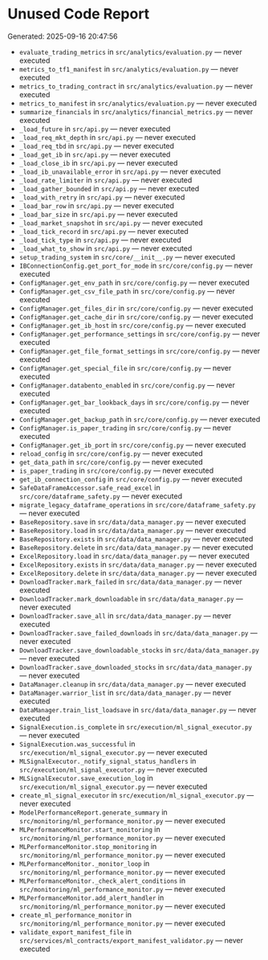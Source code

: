 # Unused Code Report
Generated: 2025-09-16 20:47:56

- `evaluate_trading_metrics` in `src/analytics/evaluation.py` — never executed
- `metrics_to_tf1_manifest` in `src/analytics/evaluation.py` — never executed
- `metrics_to_trading_contract` in `src/analytics/evaluation.py` — never executed
- `metrics_to_manifest` in `src/analytics/evaluation.py` — never executed
- `summarize_financials` in `src/analytics/financial_metrics.py` — never executed
- `_load_future` in `src/api.py` — never executed
- `_load_req_mkt_depth` in `src/api.py` — never executed
- `_load_req_tbd` in `src/api.py` — never executed
- `_load_get_ib` in `src/api.py` — never executed
- `_load_close_ib` in `src/api.py` — never executed
- `_load_ib_unavailable_error` in `src/api.py` — never executed
- `_load_rate_limiter` in `src/api.py` — never executed
- `_load_gather_bounded` in `src/api.py` — never executed
- `_load_with_retry` in `src/api.py` — never executed
- `_load_bar_row` in `src/api.py` — never executed
- `_load_bar_size` in `src/api.py` — never executed
- `_load_market_snapshot` in `src/api.py` — never executed
- `_load_tick_record` in `src/api.py` — never executed
- `_load_tick_type` in `src/api.py` — never executed
- `_load_what_to_show` in `src/api.py` — never executed
- `setup_trading_system` in `src/core/__init__.py` — never executed
- `IBConnectionConfig.get_port_for_mode` in `src/core/config.py` — never executed
- `ConfigManager.get_env_path` in `src/core/config.py` — never executed
- `ConfigManager.get_csv_file_path` in `src/core/config.py` — never executed
- `ConfigManager.get_files_dir` in `src/core/config.py` — never executed
- `ConfigManager.get_cache_dir` in `src/core/config.py` — never executed
- `ConfigManager.get_ib_host` in `src/core/config.py` — never executed
- `ConfigManager.get_performance_settings` in `src/core/config.py` — never executed
- `ConfigManager.get_file_format_settings` in `src/core/config.py` — never executed
- `ConfigManager.get_special_file` in `src/core/config.py` — never executed
- `ConfigManager.databento_enabled` in `src/core/config.py` — never executed
- `ConfigManager.get_bar_lookback_days` in `src/core/config.py` — never executed
- `ConfigManager.get_backup_path` in `src/core/config.py` — never executed
- `ConfigManager.is_paper_trading` in `src/core/config.py` — never executed
- `ConfigManager.get_ib_port` in `src/core/config.py` — never executed
- `reload_config` in `src/core/config.py` — never executed
- `get_data_path` in `src/core/config.py` — never executed
- `is_paper_trading` in `src/core/config.py` — never executed
- `get_ib_connection_config` in `src/core/config.py` — never executed
- `SafeDataFrameAccessor.safe_read_excel` in `src/core/dataframe_safety.py` — never executed
- `migrate_legacy_dataframe_operations` in `src/core/dataframe_safety.py` — never executed
- `BaseRepository.save` in `src/data/data_manager.py` — never executed
- `BaseRepository.load` in `src/data/data_manager.py` — never executed
- `BaseRepository.exists` in `src/data/data_manager.py` — never executed
- `BaseRepository.delete` in `src/data/data_manager.py` — never executed
- `ExcelRepository.load` in `src/data/data_manager.py` — never executed
- `ExcelRepository.exists` in `src/data/data_manager.py` — never executed
- `ExcelRepository.delete` in `src/data/data_manager.py` — never executed
- `DownloadTracker.mark_failed` in `src/data/data_manager.py` — never executed
- `DownloadTracker.mark_downloadable` in `src/data/data_manager.py` — never executed
- `DownloadTracker.save_all` in `src/data/data_manager.py` — never executed
- `DownloadTracker.save_failed_downloads` in `src/data/data_manager.py` — never executed
- `DownloadTracker.save_downloadable_stocks` in `src/data/data_manager.py` — never executed
- `DownloadTracker.save_downloaded_stocks` in `src/data/data_manager.py` — never executed
- `DataManager.cleanup` in `src/data/data_manager.py` — never executed
- `DataManager.warrior_list` in `src/data/data_manager.py` — never executed
- `DataManager.train_list_loadsave` in `src/data/data_manager.py` — never executed
- `SignalExecution.is_complete` in `src/execution/ml_signal_executor.py` — never executed
- `SignalExecution.was_successful` in `src/execution/ml_signal_executor.py` — never executed
- `MLSignalExecutor._notify_signal_status_handlers` in `src/execution/ml_signal_executor.py` — never executed
- `MLSignalExecutor.save_execution_log` in `src/execution/ml_signal_executor.py` — never executed
- `create_ml_signal_executor` in `src/execution/ml_signal_executor.py` — never executed
- `ModelPerformanceReport.generate_summary` in `src/monitoring/ml_performance_monitor.py` — never executed
- `MLPerformanceMonitor.start_monitoring` in `src/monitoring/ml_performance_monitor.py` — never executed
- `MLPerformanceMonitor.stop_monitoring` in `src/monitoring/ml_performance_monitor.py` — never executed
- `MLPerformanceMonitor._monitor_loop` in `src/monitoring/ml_performance_monitor.py` — never executed
- `MLPerformanceMonitor._check_alert_conditions` in `src/monitoring/ml_performance_monitor.py` — never executed
- `MLPerformanceMonitor.add_alert_handler` in `src/monitoring/ml_performance_monitor.py` — never executed
- `create_ml_performance_monitor` in `src/monitoring/ml_performance_monitor.py` — never executed
- `validate_export_manifest_file` in `src/services/ml_contracts/export_manifest_validator.py` — never executed